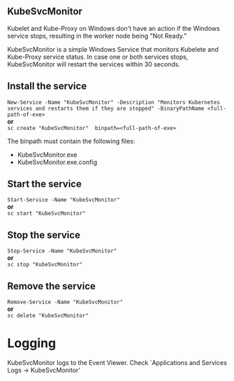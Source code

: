 ## KubeSvcMonitor
Kubelet and Kube-Proxy on Windows don't have an action if the Windows service stops, resulting in the worker node being "Not Ready."

KubeSvcMonitor is a simple Windows Service that monitors Kubelete and Kube-Proxy service status. In case one or both services stops, KubeSvcMonitor will restart the services within 30 seconds.

## Install the service
`New-Service -Name "KubeSvcMonitor" -Description "Monitors Kubernetes services and restarts them if they are stopped" -BinaryPathName <full-path-of-exe>`  
**or**  
`sc create "KubeSvcMonitor"  binpath=<full-path-of-exe>`

The binpath must contain the following files:

 - KubeSvcMonitor.exe 
 - KubeSvcMonitor.exe.config

## Start the service
`Start-Service -Name "KubeSvcMonitor"`  
**or**  
`sc start "KubeSvcMonitor"`


## Stop the service
`Stop-Service -Name "KubeSvcMonitor"`  
**or**  
`sc stop "KubeSvcMonitor"`

## Remove the service
`Remove-Service -Name "KubeSvcMonitor"`  
**or**  
`sc delete "KubeSvcMonitor"`

# Logging
KubeSvcMonitor logs to the Event Viewer. Check `Applications and Services Logs -> KubeSvcMonitor'
